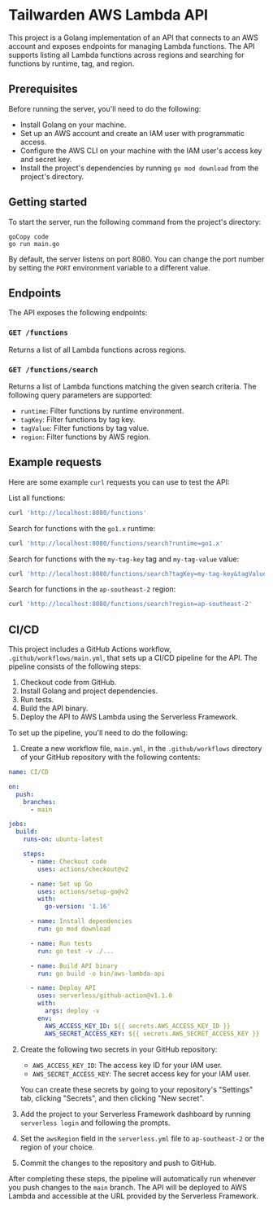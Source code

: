 # Tailwarden AWS Lambda API

This project is a Golang implementation of an API that connects to an AWS account and exposes endpoints for managing Lambda functions. The API supports listing all Lambda functions across regions and searching for functions by runtime, tag, and region.

## Prerequisites

Before running the server, you'll need to do the following:

* Install Golang on your machine.
* Set up an AWS account and create an IAM user with programmatic access.
* Configure the AWS CLI on your machine with the IAM user's access key and secret key.
* Install the project's dependencies by running `go mod download` from the project's directory.

## Getting started

To start the server, run the following command from the project's directory:

```
goCopy code
go run main.go
```

By default, the server listens on port 8080. You can change the port number by setting the `PORT` environment variable to a different value.

## Endpoints

The API exposes the following endpoints:

### `GET /functions`

Returns a list of all Lambda functions across regions.

### `GET /functions/search`

Returns a list of Lambda functions matching the given search criteria. The following query parameters are supported:

* `runtime`: Filter functions by runtime environment.
* `tagKey`: Filter functions by tag key.
* `tagValue`: Filter functions by tag value.
* `region`: Filter functions by AWS region.

## Example requests

Here are some example `curl` requests you can use to test the API:

List all functions:

```bash
curl 'http://localhost:8080/functions'
```

Search for functions with the `go1.x` runtime:

```bash
curl 'http://localhost:8080/functions/search?runtime=go1.x'
```

Search for functions with the `my-tag-key` tag and `my-tag-value` value:

```bash
curl 'http://localhost:8080/functions/search?tagKey=my-tag-key&tagValue=my-tag-value'
```

Search for functions in the `ap-southeast-2` region:

```bash
curl 'http://localhost:8080/functions/search?region=ap-southeast-2'
```

## CI/CD

This project includes a GitHub Actions workflow, `.github/workflows/main.yml`, that sets up a CI/CD pipeline for the API. The pipeline consists of the following steps:

1. Checkout code from GitHub.
2. Install Golang and project dependencies.
3. Run tests.
4. Build the API binary.
5. Deploy the API to AWS Lambda using the Serverless Framework.

To set up the pipeline, you'll need to do the following:

1. Create a new workflow file, `main.yml`, in the `.github/workflows` directory of your GitHub repository with the following contents:

```yaml
name: CI/CD

on:
  push:
    branches:
      - main

jobs:
  build:
    runs-on: ubuntu-latest

    steps:
      - name: Checkout code
        uses: actions/checkout@v2

      - name: Set up Go
        uses: actions/setup-go@v2
        with:
          go-version: '1.16'

      - name: Install dependencies
        run: go mod download

      - name: Run tests
        run: go test -v ./...

      - name: Build API binary
        run: go build -o bin/aws-lambda-api

      - name: Deploy API
        uses: serverless/github-action@v1.1.0
        with:
          args: deploy -v
        env:
          AWS_ACCESS_KEY_ID: ${{ secrets.AWS_ACCESS_KEY_ID }}
          AWS_SECRET_ACCESS_KEY: ${{ secrets.AWS_SECRET_ACCESS_KEY }}
```

2. Create the following two secrets in your GitHub repository:

   * `AWS_ACCESS_KEY_ID`: The access key ID for your IAM user.
   * `AWS_SECRET_ACCESS_KEY`: The secret access key for your IAM user.

   You can create these secrets by going to your repository's "Settings" tab, clicking "Secrets", and then clicking "New secret".

3. Add the project to your Serverless Framework dashboard by running `serverless login` and following the prompts.

4. Set the `awsRegion` field in the `serverless.yml` file to `ap-southeast-2` or the region of your choice.

5. Commit the changes to the repository and push to GitHub.

After completing these steps, the pipeline will automatically run whenever you push changes to the `main` branch. The API will be deployed to AWS Lambda and accessible at the URL provided by the Serverless Framework.
